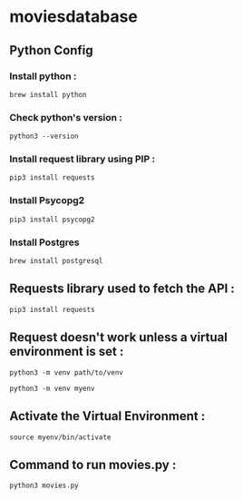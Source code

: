 # moviesdatabase

## Python Config

### Install python :

```
brew install python
```

### Check python's version :

```
python3 --version
```

### Install request library using PIP :

```
pip3 install requests
```

### Install Psycopg2

```
pip3 install psycopg2
```

### Install Postgres

```
brew install postgresql
```

## Requests library used to fetch the API :

```
pip3 install requests
```

## Request doesn't work unless a virtual environment is set :

```
python3 -m venv path/to/venv
```

```
python3 -m venv myenv
```

## Activate the Virtual Environment :

```
source myenv/bin/activate
```

## Command to run movies.py :

```
python3 movies.py
```
